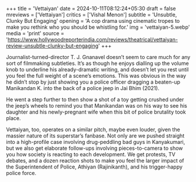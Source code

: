 +++
title = 'Vettaiyan'
date = 2024-10-11T08:12:24+05:30
draft = false
mreviews = ['Vettaiyan']
critics = ['Vishal Menon']
subtitle = 'Unsubtle, Clunky But Engaging'
opening = 'A cop drama using cinematic tropes to make you rethink who you should be whistling for.'
img = 'vettaiyan-5.webp'
media = 'print'
source = 'https://www.hollywoodreporterindia.com/reviews/theatrical/vettaiyan-review-unsubtle-clunky-but-engaging'
+++

Journalist-turned-director T. J. Gnanavel doesn’t seem to care much for any sort of filmmaking subtleties. It’s as though he enjoys dialling up the volume knob to underline his already-dramatic writing, and doesn’t let you rest until you feel the full weight of a scene’s emotions. This was obvious in the way he didn’t stop by just showing you a police officer dragging a beaten-up Manikandan K. into the back of a police jeep in Jai Bhim (2021).

He went a step further to then show a shot of a toy getting crushed under the jeep’s wheels to remind you that Manikandan was on his way to see his daughter and his newly-pregnant wife when this bit of police brutality took place.

Vettaiyan, too, operates on a similar pitch, maybe even louder, given the massier nature of its superstar’s fanbase. Not only are we pushed straight into a high-profile case involving drug-peddling bad guys in Kanyakumari, but we also get elaborate follow-ups involving pieces-to-camera to show you how society is reacting to each development. We get protests, TV debates, and a dozen reaction shots to make you feel the larger impact of the Superintendent of Police, Athiyan (Rajinikanth), and his trigger-happy police force.
